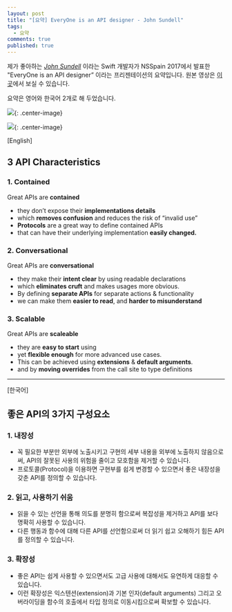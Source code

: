 ```yaml
---
layout: post
title: "[요약] EveryOne is an API designer - John Sundell"
tags: 
  - 요약
comments: true
published: true
---
```


제가 좋아하는 [*John Sundell*](https://www.swiftbysundell.com) 이라는 Swift 개발자가 NSSpain 2017에서 발표한 "EveryOne is an API designer” 이라는 프리젠테이션의 요약입니다. 원본 영상은 [이곳](https://vimeo.com/234961067)에서 보실 수 있습니다.

요약은 영어와 한국어 2개로 해 두었습니다. 

![](https://lh3.googleusercontent.com/Hd2f1cDRptG3PPC9OXQqD_Rv9y9zQ8ySDqXW0gs9eSTrjZZ8z7PBem9RB3MW9EScpnOTmEcPpWFantEZTzA=w5000-no-tmp.jpg){: .center-image}

![](https://lh3.googleusercontent.com/4MdUziN_6Ufx-7OGiuEItW7MfR-fohvBx8Y0z-AWIoh8_-xsA4DSNSg9DXT1aEWTcNd5fzVZbwY3xfi8-MA=w5000-no-tmp.jpg){: .center-image}

[English]

## 3 API Characteristics

### 1. Contained

Great APIs are **contained**

* they don’t expose their **implementations details**
* which **removes confusion** and reduces the risk of “invalid use”
* **Protocols** are a great way to define contained APIs
* that can have their underlying implementation **easily changed.**

### 2. Conversational

Great APIs are **conversational**

* they make their **intent clear** by using readable declarations
* which **eliminates cruft** and makes usages more obvious.
* By defining **separate APIs** for separate actions & functionality
* we can make them **easier to read**, and **harder to misunderstand**

### 3. Scalable

Great APIs are **scaleable**

* they are **easy to start** using
* yet **flexible enough** for more advanced use cases.
* This can be achieved using **extensions** & **default arguments**.
* and by **moving overrides** from the call site to type definitions

---
[한국어]

## 좋은 API의 3가지 구성요소
### 1. 내장성

* 꼭 필요한 부분만 외부에 노출시키고 구현의 세부 내용을 외부에 노출하지 않음으로써, API의 잘못된 사용의 위험을 줄이고 모호함을 제거할 수 있습니다.
* 프로토콜(Protocol)을 이용하면 구현부를 쉽게 변경할 수 있으면서 좋은 내장성을 갖춘 API를 정의할 수 있습니다.

### 2. 읽고, 사용하기 쉬움
* 읽을 수 있는 선언을 통해 의도를 분명히 함으로써 복잡성을 제거하고 API를 보다 명확히 사용할 수 있습니다.
* 다른 행동과 함수에 대해 다른 API를 선언함으로써 더 읽기 쉽고 오해하기 힘든 API를 정의할 수 있습니다.

### 3. 확장성
* 좋은 API는 쉽게 사용할 수 있으면서도 고급 사용에 대해서도 유연하게 대응할 수 있습니다.
* 이런 확장성은 익스텐션(extension)과 기본 인자(default arguments) 그리고 오버라이딩을 함수의 호출에서 타입 정의로 이동시킴으로써 확보할 수 있습니다.